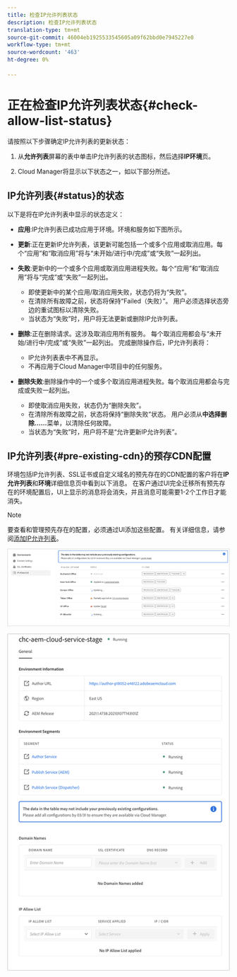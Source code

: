 ```yaml
---
title: 检查IP允许列表状态
description: 检查IP允许列表状态
translation-type: tm+mt
source-git-commit: 46004eb1925533545605a09f62bbd0e7945227e0
workflow-type: tm+mt
source-wordcount: '463'
ht-degree: 0%

---
```



# 正在检查IP允许列表状态{#check-allow-list-status}

请按照以下步骤确定IP允许列表的更新状态：

1. 从&#x200B;**允许列表**&#x200B;屏幕的表中单击IP允许列表的状态图标，然后选择&#x200B;**IP环境**&#x200B;页。

1. Cloud Manager将显示以下状态之一，如以下部分所述。

## IP允许列表{#status}的状态

以下是将在IP允许列表中显示的状态定义：

* **应用**:IP允许列表已成功应用于环境。环境和服务如下图所示。

* **更新**:正在更新IP允许列表，该更新可能包括一个或多个应用或取消应用。每个“应用”和“取消应用”将与“未开始/进行中/完成”或“失败”一起列出。

* **失败**:更新中的一个或多个应用或取消应用进程失败。每个“应用”和“取消应用”将与“完成”或“失败”一起列出。
   * 即使更新中的某个应用/取消应用失败，状态仍将为“失败”。
   * 在清除所有故障之前，状态将保持“Failed（失败）”。 用户必须选择状态旁边的重试图标以清除失败。
   * 当状态为“失败”时，用户将无法更新或删除IP允许列表。

* **删除**:正在删除请求。这涉及取消应用所有服务。 每个取消应用都会与“未开始/进行中/完成”或“失败”一起列出。
完成删除操作后，IP允许列表将：
   * IP允许列表表中不再显示。
   * 不再应用于Cloud Manager中项目中的任何服务。

* **删除失败**:删除操作中的一个或多个取消应用进程失败。每个取消应用都会与完成或失败一起列出。

   * 即使取消应用失败，状态仍为“删除失败”。
   * 在清除所有故障之前，状态将保持“删除失败”状态。 用户必须从&#x200B;**中选择删除……**&#x200B;菜单，以清除任何故障。
   * 当状态为“失败”时，用户将不是“允许更新IP允许列表”。

## IP允许列表{#pre-existing-cdn}的预存CDN配置

环境包括IP允许列表、SSL证书或自定义域名的预先存在的CDN配置的客户将在&#x200B;**IP允许列表**&#x200B;和&#x200B;**环境**&#x200B;详细信息页中看到以下消息。 在客户通过UI完全迁移所有预先存在的环境配置后，UI上显示的消息将会消失，并且消息可能需要1-2个工作日才能消失。

>[!NOTE]
>要查看和管理预先存在的配置，必须通过UI添加这些配置。 有关详细信息，请参阅[添加IP允许列表](/help/implementing/cloud-manager/ip-allow-lists/add-ip-allow-lists.md)。

![](/help/implementing/cloud-manager/assets/ip-allow-list-1.png)


![](/help/implementing/cloud-manager/assets/ip-allow-list-2.png)

